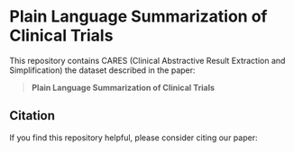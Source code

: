 # Plain Language Summarization of Clinical Trials

This repository contains CARES (Clinical Abstractive Result Extraction and Simplification) the dataset described in the paper:

> **Plain Language Summarization of Clinical Trials** 
> 


## Citation
If you find this repository helpful, please consider citing our paper: 
```bibtex

```
